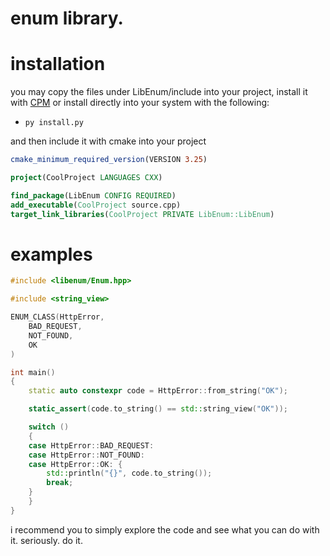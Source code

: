 # enum library.

# installation

you may copy the files under LibEnum/include into your project, install it with [CPM](https://github.com/cpm-cmake/CPM.cmake) or install directly into your system with the following: 

* ``py install.py``

and then include it with cmake into your project

```cmake
cmake_minimum_required_version(VERSION 3.25)

project(CoolProject LANGUAGES CXX)

find_package(LibEnum CONFIG REQUIRED)
add_executable(CoolProject source.cpp)
target_link_libraries(CoolProject PRIVATE LibEnum::LibEnum)
```

# examples

```c++
#include <libenum/Enum.hpp>

#include <string_view>

ENUM_CLASS(HttpError,
    BAD_REQUEST,
    NOT_FOUND,
    OK
)

int main()
{
    static auto constexpr code = HttpError::from_string("OK");

    static_assert(code.to_string() == std::string_view("OK"));

    switch ()
    {
    case HttpError::BAD_REQUEST:
    case HttpError::NOT_FOUND:
    case HttpError::OK: {
        std::println("{}", code.to_string());
        break;
    }
    }
}
```

i recommend you to simply explore the code and see what you can do with it. seriously. do it.

